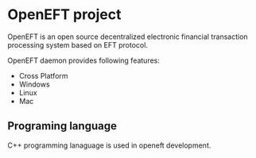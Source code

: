 # OpenEFT project

OpenEFT is an open source decentralized electronic financial transaction processing system based on 
EFT protocol.

OpenEFT daemon provides following features:
 * Cross Platform
  * Windows
  * Linux
  * Mac

## Programing language
C++ programming lanaguage is used in openeft development.

